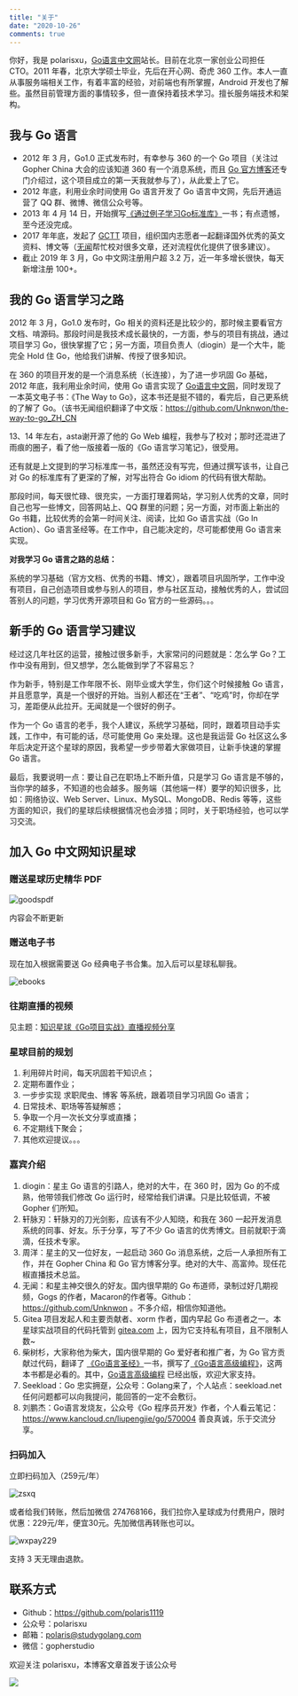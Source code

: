 ```yaml
---
title: "关于"
date: "2020-10-26"
comments: true
---
```


你好，我是 polarisxu，[Go语言中文网](https://studygolang.com)站长。目前在北京一家创业公司担任 CTO。2011 年春，北京大学硕士毕业，先后在开心网、奇虎 360 工作。本人一直从事服务端相关工作，有着丰富的经验，对前端也有所掌握，Android 开发也了解些。虽然目前管理方面的事情较多，但一直保持着技术学习。擅长服务端技术和架构。

## 我与 Go 语言

- 2012 年 3 月，Go1.0 正式发布时，有幸参与 360 的一个 Go 项目（关注过 Gopher China 大会的应该知道 360 有一个消息系统，而且 [Go 官方博客](http://blog.golang.com/qihoo)还专门介绍过，这个项目成立的第一天我就参与了），从此爱上了它。
- 2012 年底，利用业余时间使用 Go 语言开发了 Go 语言中文网，先后开通运营了 QQ 群、微博、微信公众号等。
- 2013 年 4 月 14 日，开始撰写[《通过例子学习Go标准库》](https://github.com/polaris1119/The-Golang-Standard-Library-by-Example)一书；有点遗憾，至今还没完成。
- 2017 年年底，发起了 [GCTT](https://studygolang.com/gctt) 项目，组织国内志愿者一起翻译国外优秀的英文资料、博文等（[无闻](https://github.com/Unknwon)帮忙校对很多文章，还对流程优化提供了很多建议）。
- 截止 2019 年 3 月，Go 中文网注册用户超 3.2 万，近一年多增长很快，每天新增注册 100+。

## 我的 Go 语言学习之路

2012 年 3 月，Go1.0 发布时，Go 相关的资料还是比较少的，那时候主要看官方文档、啃源码。那段时间是我技术成长最快的，一方面，参与的项目有挑战，通过项目学习 Go，很快掌握了它；另一方面，项目负责人（diogin）是一个大牛，能完全 Hold 住 Go，他给我们讲解、传授了很多知识。

在 360 的项目开发的是一个消息系统（长连接），为了进一步巩固 Go 基础，2012 年底，我利用业余时间，使用 Go 语言实现了 [Go语言中文网](https://studygolang.com)，同时发现了一本英文电子书：《The Way to Go》，这本书还是挺不错的，看完后，自己更系统的了解了 Go。（该书无闻组织翻译了中文版：https://github.com/Unknwon/the-way-to-go_ZH_CN

13、14 年左右，asta谢开源了他的 Go Web 编程，我参与了校对；那时还混进了雨痕的圈子，看了他一版接着一版的《Go 语言学习笔记》，很受用。

还有就是上文提到的学习标准库一书，虽然还没有写完，但通过撰写该书，让自己对 Go 的标准库有了更深的了解，对写出符合 Go idiom 的代码有很大帮助。

那段时间，每天很忙碌、很充实，一方面打理着网站，学习别人优秀的文章，同时自己也写一些博文，回答网站上、QQ 群里的问题；另一方面，对市面上新出的 Go 书籍，比较优秀的会第一时间关注、阅读，比如 Go 语言实战（Go In Action）、Go 语言圣经等。在工作中，自己能决定的，尽可能都使用 Go 语言来实现。

**对我学习 Go 语言之路的总结：**

系统的学习基础（官方文档、优秀的书籍、博文），跟着项目巩固所学，工作中没有项目，自己创造项目或参与别人的项目，参与社区互动，接触优秀的人，尝试回答别人的问题，学习优秀开源项目和 Go 官方的一些源码。。。

## 新手的 Go 语言学习建议

经过这几年社区的运营，接触过很多新手，大家常问的问题就是：怎么学 Go？工作中没有用到，但又想学，怎么能做到学了不容易忘？

作为新手，特别是工作年限不长、刚毕业或大学生，你们这个时候接触 Go 语言，并且愿意学，真是一个很好的开始。当别人都还在“王者”、“吃鸡”时，你却在学习，差距便从此拉开。无闻就是一个很好的例子。

作为一个 Go 语言的老手，我个人建议，系统学习基础，同时，跟着项目动手实践，工作中，有可能的话，尽可能使用 Go 来处理。这也是我运营 Go 社区这么多年后决定开这个星球的原因，我希望一步步带着大家做项目，让新手快速的掌握 Go 语言。

最后，我要说明一点：要让自己在职场上不断升值，只是学习 Go 语言是不够的，当你学的越多，不知道的也会越多。服务端（其他端一样）要学的知识很多，比如：网络协议、Web Server、Linux、MySQL、MongoDB、Redis 等等，这些方面的知识，我们的星球后续根据情况也会涉猎；同时，关于职场经验，也可以学习交流。

## 加入 Go 中文网知识星球

### 赠送星球历史精华 PDF

![goodspdf](https://static.golangjob.cn/190713/811a2a0d28295ca99ab92fb6705ba5d3.png)

内容会不断更新

### 赠送电子书

现在加入根据需要送 Go 经典电子书合集。加入后可以星球私聊我。

![ebooks](https://static.golangjob.cn/190318/dc4475b5efd76b9b4ebb22c47e92d3c9.png)

### 往期直播的视频

见主题：[知识星球《Go项目实战》直播视频分享](https://studygolang.com/topics/9569)

### 星球目前的规划

1. 利用碎片时间，每天巩固若干知识点；
2. 定期布置作业；
3. 一步步实现 求职爬虫、博客 等系统，跟着项目学习巩固 Go 语言；
4. 日常技术、职场等答疑解惑；
5. 争取一个月一次长文分享或直播；
6. 不定期线下聚会；
7. 其他欢迎提议。。。

### 嘉宾介绍

1. diogin：星主 Go 语言的引路人，绝对的大牛，在 360 时，因为 Go 的不成熟，他带领我们修改 Go 运行时，经常给我们讲课。只是比较低调，不被 Gopher 们所知。
2. 轩脉刃：轩脉刃的刀光剑影，应该有不少人知晓，和我在 360 一起开发消息系统的同事、好友。乐于分享，写了不少 Go 语言的优秀博文。目前就职于滴滴，任技术专家。
3. 周洋：星主的又一位好友，一起启动 360 Go 消息系统，之后一人承担所有工作，并在 Gopher China 和 Go 官方博客分享。绝对的大牛、高富帅。现任花椒直播技术总监。
4. 无闻：和星主神交很久的好友。国内很早期的 Go 布道师，录制过好几期视频，Gogs 的作者，Macaron的作者等。Github：https://github.com/Unknwon 。不多介绍，相信你知道他。
5. Gitea 项目发起人和主要贡献者、xorm 作者，国内早起 Go 布道者之一。本星球实战项目的代码托管到 [gitea.com](https://gitea.com/) 上，因为它支持私有项目，且不限制人数~
6. 柴树杉，大家称他为柴大，国内很早期的 Go 爱好者和推广者，为 Go 官方贡献过代码，翻译了 [《Go语言圣经》](https://books.studygolang.com/gopl-zh/)一书，撰写了[《Go语言高级编程》](https://books.studygolang.com/advanced-go-programming-book/)，这两本书都是必看的。其中，[Go语言高级编程](https://item.jd.com/50816635403.html) 已经出版，欢迎大家支持。
7. Seekload：Go 忠实拥趸，公众号：Golang来了，个人站点：seekload.net
任何问题都可以向我提问，能回答的一定不会敷衍。
8. 刘鹏杰：Go语言发烧友，公众号《Go 程序员开发》作者，个人看云笔记：https://www.kancloud.cn/liupengjie/go/570004 善良真诚，乐于交流分享。

### 扫码加入

立即扫码加入（259元/年）

![zsxq](https://static.golangjob.cn/190318/78d82346f5b28dfb88cec797a9c7d4fe.png?imageView2/2/w/380)

 或者给我们转账，然后加微信 274768166，我们拉你入星球成为付费用户，限时优惠：229元/年，便宜30元。先加微信再转账也可以。

 ![wxpay229](https://static.golangjob.cn/static/img/wxpay229.jpg?imageView2/2/w/380)

支持 3 天无理由退款。

## 联系方式

- Github：https://github.com/polaris1119
- 公众号：polarisxu
- 邮箱：polaris@studygolang.com
- 微信：gopherstudio

欢迎关注 polarisxu，本博客文章首发于该公众号

![](https://static.golangjob.cn/static/img/polarisxu-qrcode-m.jpg?imageView2/2/w/280)


